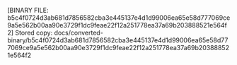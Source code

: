 [BINARY FILE: b5c4f0724d3ab681d7856582cba3e445137e4d1d99006ea65e58d777069ce9a5e562b00aa90e3729f1dc9feae22f12a251778ea37a69b203888521e564f2]
Stored copy: docs/converted-binary/b5c4f0724d3ab681d7856582cba3e445137e4d1d99006ea65e58d777069ce9a5e562b00aa90e3729f1dc9feae22f12a251778ea37a69b203888521e564f2

